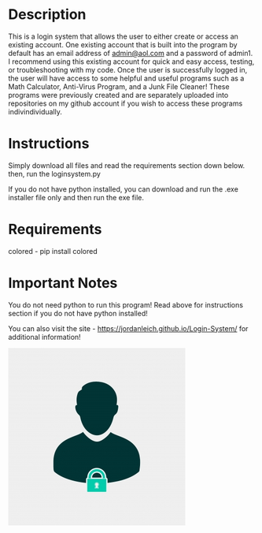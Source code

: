 # Description
This is a login system that allows the user to either create or access an existing account. One existing account that is built into the program by default has an email address of admin@aol.com and a password of admin1. I recommend using this existing account for quick and easy access, testing, or troubleshooting with my code. Once the user is successfully logged in, the user will have access to some helpful and useful programs such as a Math Calculator, Anti-Virus Program, and a Junk File Cleaner! These programs were previously created and are separately uploaded into repositories on my github account if you wish to access these programs indivindividually.

# Instructions
Simply download all files and read the requirements section down below. then, run the loginsystem.py

If you do not have python installed, you can download and run the .exe installer file only and then run the exe file.

# Requirements
colored - pip install colored

# Important Notes
You do not need python to run this program! Read above for instructions section if you do not have python installed!

You can also visit the site - https://jordanleich.github.io/Login-System/ for additional information!

![](images/login.jpg)
